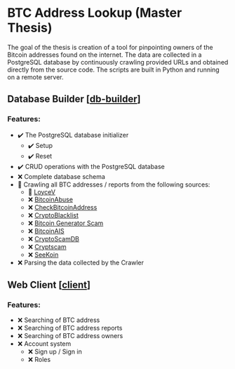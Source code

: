 # BTC Address Lookup (Master Thesis)
The goal of the thesis is creation of a tool for pinpointing owners of the Bitcoin addresses found on the internet. The data are collected in a PostgreSQL database by continuously crawling provided URLs and obtained directly from the source code. The scripts are built in Python and running on a remote server.

## Database Builder [[db-builder](../../tree/main/db-builder "Database Builder")]
### Features:
- :heavy_check_mark: The PostgreSQL database initializer
  - :heavy_check_mark: Setup
  - :heavy_check_mark: Reset
- :heavy_check_mark: CRUD operations with the PostgreSQL database
- :x: Complete database schema
- :hammer: Crawling all BTC addresses / reports from the following sources:
  - :hammer: [LoyceV](http://alladdresses.loyce.club "LoyceV")
  - :x: [BitcoinAbuse](https://www.bitcoinabuse.com/reports "BitcoinAbuse")
  - :x: [CheckBitcoinAddress](https://checkbitcoinaddress.com/abuse-reports-to-bitcoin-address "CheckBitcoinAddress")
  - :x: [CryptoBlacklist](https://www.cryptoblacklist.io "CryptoBlacklist")
  - :x: [Bitcoin Generator Scam](http://ssrg.site.uottawa.ca/bgsieeesb2020/#urls "Bitcoin Generator Scam")
  - :x: [BitcoinAIS](https://bitcoinais.com "BitcoinAIS")
  - :x: [CryptoScamDB](https://cryptoscamdb.org "CryptoScamDB")
  - :x: [Cryptscam](https://cryptscam.com "Cryptscam")
  - :x: [SeeKoin](https://www.seekoin.com/address.php "SeeKoin")
- :x: Parsing the data collected by the Crawler


## Web Client [[client](../../tree/main/client "Web Client")]
### Features:
- :x: Searching of BTC address
- :x: Searching of BTC address reports
- :x: Searching of BTC address owners
- :x: Account system
  - :x: Sign up / Sign in
  - :x: Roles
